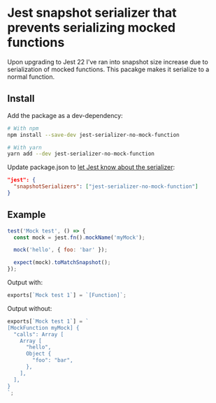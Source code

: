 # Jest snapshot serializer that prevents serializing mocked functions

Upon upgrading to Jest 22 I've ran into snapshot size increase due to serialization of mocked functions. This pacakge makes it serialize to a normal function.

## Install

Add the package as a dev-dependency:

```bash
# With npm
npm install --save-dev jest-serializer-no-mock-function

# With yarn
yarn add --dev jest-serializer-no-mock-function
```

Update package.json to [let Jest know about the serializer](https://facebook.github.io/jest/docs/configuration.html#snapshotserializers-array-string):

```json
"jest": {
  "snapshotSerializers": ["jest-serializer-no-mock-function"]
}
```

## Example

```js
test('Mock test', () => {
  const mock = jest.fn().mockName('myMock');

  mock('hello', { foo: 'bar' });

  expect(mock).toMatchSnapshot();
});
```

Output with:

```js
exports[`Mock test 1`] = `[Function]`;
```

Output without:

```js
exports[`Mock test 1`] = `
[MockFunction myMock] {
  "calls": Array [
    Array [
      "hello",
      Object {
        "foo": "bar",
      },
    ],
  ],
}
`;
```
